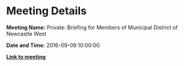 # Meeting Details

**Meeting Name:** Private: Briefing for Members of Municipal District of Newcastle West

**Date and Time:** 2016-09-09 10:00:00

**<a href="https://www.limerick.ie/council/whats-on/private-briefing-members-municipal-district-newcastle-west" target="_blank">Link to meeting</a>**
